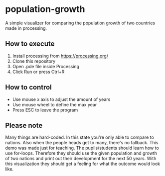# population-growth
A simple visualizer for comparing the population growth of two countries made
in processing.

## How to execute
1. Install processing from https://processing.org/
2. Clone this repository
3. Open .pde file inside Processing
4. Click Run or press Ctrl+R

## How to control
- Use mouse x axis to adjust the amount of years
- Use mouse wheel to define the max year
- Press ESC to leave the program

## Please note
Many things are hard-coded. In this state you're only able to compare to nations. Also when the people heads get to many, there's no fallback.
This demo was made just for teaching. The pupils/students should learn how to use for-loops. Therefore they should use the given population and growth of two nations and print out their development for the next 50 years. With this visualization they should get a feeling for what the outcome would look like.